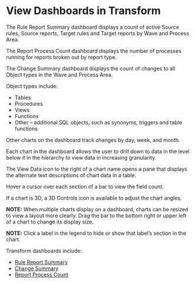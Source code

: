 # View Dashboards in Transform

The Rule Report Summary dashboard displays a count of active Source
rules, Source reports, Target rules and Target reports by Wave and
Process Area.

The Report Process Count dashboard displays the number of processes
running for reports broken out by
<span id="Report Type" class="popUpLink">report type</span>.

The Change Summary dashboard displays the count of changes to all Object
types in the Wave and Process Area.

Object types include:

  - Tables
  - Procedures
  - Views
  - Functions
  - Other – additional SQL objects, such as synonyms, triggers and table
    functions

Other charts on the dashboard track changes by day, week, and month.

Each chart in the dashboard allows the user to drill down to data in the
level below it in the hierarchy to view data in increasing granularity.

The View Data icon to the right of a chart name opens a pane that
displays the alternate text descriptions of chart data in a table.

Hover a cursor over each section of a bar to view the field count.

If a chart is 3D, a 3D Controls icon is available to adjust the chart
angles.

<span style="font-weight: bold;">NOTE:</span> When multiple charts
display on a dashboard, charts can be resized to view a layout more
clearly. Drag the bar to the bottom right or upper left of a chart to
change its display size.

<span style="font-weight: bold;">NOTE:</span> Click a label in the
legend to hide or show that label’s section in the chart.

Transform dashboards include:

  - [Rule Report Summary](Rule_Report_Summary_dashboard.htm)
  - [Change Summary](Change_Summary_Dashboard.htm)
  - [Report Process Count](Report_Process_Count_Dashboard.htm)
